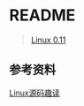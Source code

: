 # README

> [Linux 0.11](https://elixir.bootlin.com/linux/0.11/source)


## 参考资料

[Linux源码趣读](https://book.douban.com/subject/36573361/)